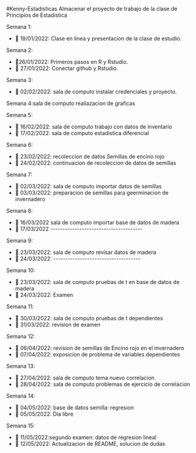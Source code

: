 #Kenny-Estadisticas
Almacenar el proyecto de trabajo de la clase de Principios de Estadistica

Semana 1: 

+ :dart: 19/01/2022: Clase en linea y presentacion de la clase de estudio.

Semana 2:

+ :dart:26/01/2022: Primeros pasos en R y Rstudio.
+ :dart: 27/01/2022: Conectar github y Rstudio.

Semana 3: 

+ :dart: 02/02/2022: sala de computo instalar credenciales y proyecto.

Semana 4:sala de computo realiazacion de graficas 

Semana 5:
+ :dart: 16/02/2022: sala de computo trabajo con datos de inventario
+ :dart: 17/02/2022: sala de computo estadistica diferencial

Semana 6: 
+ :dart: 23/02/2022: recoleccion de datos Semillas de encino rojo
+ :dart: 24/02/2022: continuacion de recoleccion de datos de semillas

Semana 7: 
+ :dart: 02/03/2022: sala de computo importar datos de semillas
+ :dart: 03/03/2022: preparacion de semillas para geerminacion de invernadero

Semana 8:
+ :dart: 16/03/2022 sala de computo importar base de datos de madera
+ :dart: 17/03/2022 --------------------------------------

Semana 9: 
+ :dart: 23/03/2022: sala de computo revisar datos de madera
+ :dart: 24/03/2022: ------------------------------------

Semana 10: 
+ :dart: 23/03/2022: sala de computo pruebas de t en base de datos de madera
+ :dart: 24/03/2022: Examen

Semana 11:
+ :dart: 30/03/2022: sala de computo pruebas de t dependientes
+ :dart: 31/03/2022: revision de examen

Semana 12:
+ :dart: 06/04/2022: revision de semillas de Encino rojo en el invernadero
+ :dart: 07/04/2022: exposicion de problema de variables dependientes

Semana 13:
+ :dart: 27/04/2022: sala de computo tema nuevo correlacion.
+ :dart: 28/04/2022: sala de computo problemas de ejercicio de correlacion

Semana 14:
+ :dart: 04/05/2022: base de datos semilla: regresion
+ :dart: 05/05/2022: Dia libre

Semana 15:
+ :dart: 11/05/2022:segundo examen: datos de regresion lineal
+ :dart: 12/05/2022: Actualizacion de README, solucion de dudas